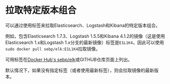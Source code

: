 # 拉取特定版本组合

可以通过使用标签来拉取Elasticsearch、Logstash和Kibana的特定版本组合。

例如，包含Elasticsearch 1.7.3、Logstash 1.5.5和Kibana 4.1.2的镜像（这是使用Elasticsearch 1.x和Logstash 1.x分支的最新镜像）标签是`E1L1K4`，因此可以使用`sudo docker pull sebp/elk:E1L1K4`拉取镜像。

可用标签在[Docker Hub's sebp/elk](https://hub.docker.com/r/sebp/elk/)或GITHUB仓库页面上列出。

默认情况下，如果没有指定标签（或者使用最新标签），则会拉取镜像的最新版本。